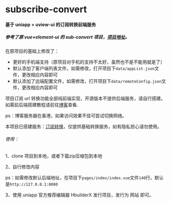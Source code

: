 # subscribe-convert
#### 基于 uniapp + uview-ui 的订阅转换前端服务

##### 参考了原 vue+element-ui 的 sub-convert 项目，[项目地址](https://github.com/CareyWang/sub-web)。

在原项目的基础上修改了：

- 更好的手机端支持（原项目对手机的支持不太好，虽然也不是不能用就是了）
- 默认添加了客户端列表文件，如需修改，打开项目下`data/appList.json`文件，更改相应内容即可
- 默认添加了远端配置文件，如需修改，打开项目下`data/remoteConfig.json`文件，更改相应内容即可

项目订阅 url 转换功能全部纯前端实现，开源版本不提供后端服务，请自行搭建。如需前后端搭建教程请前往[博客](https://blog.v2jun.com)查看.

ps：博客服务器在香港，如果访问效果不佳可尝试切换网络。



本项目已搭建服务：[订阅转换](https://convert.v2jun.com/convert-web/#/)，仅提供基础转换服务，如有隐私担心请勿使用。



###### 使用：

1、clone 项目到本地，或者下载zip压缩包到本地

2、自行修改内容

ps：如需修改默认后端地址，在项目下`pages/index/index.vue`文件`140`行，默认是`http://127.0.0.1:8000`

3、使用 uniapp 官方推荐编辑器 HbuilderX 发行项目，发行为 网站 即可。